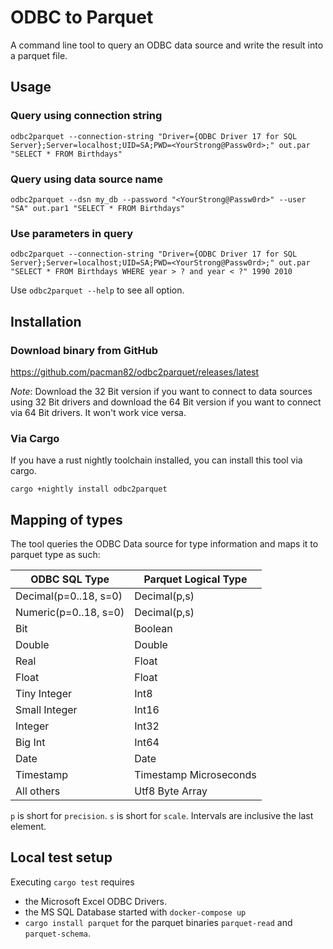 # ODBC to Parquet

A command line tool to query an ODBC data source and write the result into a parquet file.

## Usage

### Query using connection string

```shell
odbc2parquet --connection-string "Driver={ODBC Driver 17 for SQL Server};Server=localhost;UID=SA;PWD=<YourStrong@Passw0rd>;" out.par  "SELECT * FROM Birthdays"
```

### Query using data source name

```shell
odbc2parquet --dsn my_db --password "<YourStrong@Passw0rd>" --user "SA" out.par1 "SELECT * FROM Birthdays"
```

### Use parameters in query

```shell
odbc2parquet --connection-string "Driver={ODBC Driver 17 for SQL Server};Server=localhost;UID=SA;PWD=<YourStrong@Passw0rd>;" out.par  "SELECT * FROM Birthdays WHERE year > ? and year < ?" 1990 2010
```

Use `odbc2parquet --help` to see all option.

## Installation

### Download binary from GitHub

<https://github.com/pacman82/odbc2parquet/releases/latest>

*Note*: Download the 32 Bit version if you want to connect to data sources using 32 Bit drivers and download the 64 Bit version if you want to connect via 64 Bit drivers. It won't work vice versa.

### Via Cargo

If you have a rust nightly toolchain installed, you can install this tool via cargo.

```shell script
cargo +nightly install odbc2parquet
```

## Mapping of types

The tool queries the ODBC Data source for type information and maps it to parquet type as such:

| ODBC SQL Type         | Parquet Logical Type   |
|-----------------------|------------------------|
| Decimal(p=0..18, s=0) | Decimal(p,s)           |
| Numeric(p=0..18, s=0) | Decimal(p,s)           |
| Bit                   | Boolean                |
| Double                | Double                 |
| Real                  | Float                  |
| Float                 | Float                  |
| Tiny Integer          | Int8                   |
| Small Integer         | Int16                  |
| Integer               | Int32                  |
| Big Int               | Int64                  |
| Date                  | Date                   |
| Timestamp             | Timestamp Microseconds |
| All others            | Utf8 Byte Array        |

`p` is short for `precision`. `s` is short for `scale`. Intervals are inclusive the last element.

## Local test setup

Executing `cargo test` requires

* the Microsoft Excel ODBC Drivers.
* the MS SQL Database started with `docker-compose up`
* `cargo install parquet` for the parquet binaries `parquet-read` and `parquet-schema`.